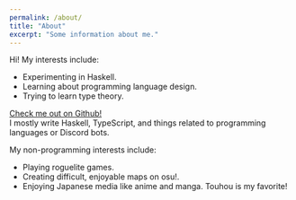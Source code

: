 ```yaml
---
permalink: /about/
title: "About"
excerpt: "Some information about me."
---
```


Hi! My interests include:

- Experimenting in Haskell.
- Learning about programming language design.
- Trying to learn type theory.

[Check me out on Github!](https://github.com/1Computer1)  
I mostly write Haskell, TypeScript, and things related to programming languages or Discord bots.  

My non-programming interests include:

- Playing roguelite games.
- Creating difficult, enjoyable maps on osu!.
- Enjoying Japanese media like anime and manga. Touhou is my favorite!
